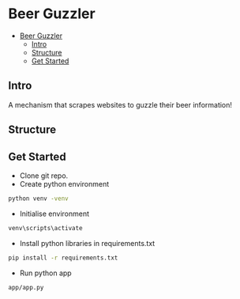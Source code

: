 # Beer Guzzler

- [Beer Guzzler](#beer-guzzler)
  - [Intro](#intro)
  - [Structure](#structure)
  - [Get Started](#get-started)

## Intro

A mechanism that scrapes websites to guzzle their beer information!

## Structure

## Get Started

- Clone git repo.
- Create python environment

```bash
python venv -venv
```

- Initialise environment

```bash
venv\scripts\activate
```

- Install python libraries in requirements.txt

```bash
pip install -r requirements.txt
```

- Run python app

```bash
app/app.py
```
